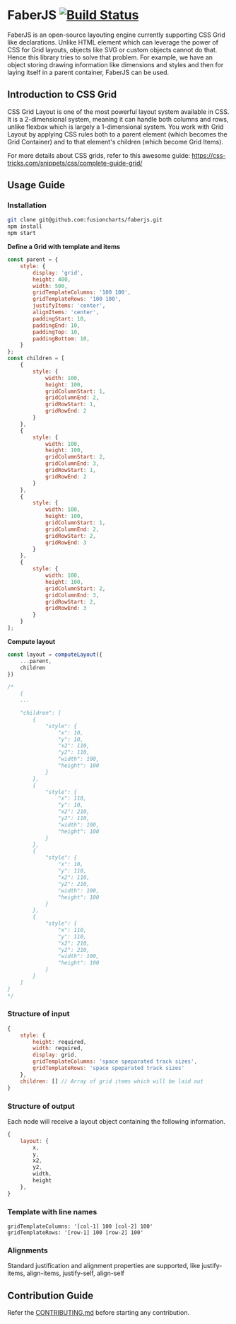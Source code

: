 # FaberJS [![Build Status](https://travis-ci.org/fusioncharts/faberjs.svg?branch=develop)](https://travis-ci.org/fusioncharts/faberjs)

FaberJS is an open-source layouting engine currently supporting CSS Grid like declarations. Unlike HTML element which can leverage the power of CSS for Grid layouts, objects like SVG or custom objects cannot do that. Hence this library tries to solve that problem.
For example, we have an object storing drawing information like dimensions and styles and then for laying itself in a parent container, FaberJS can be used.

## Introduction to CSS Grid
CSS Grid Layout is one of the most powerful layout system available in CSS. It is a 2-dimensional system, meaning it can handle both columns and rows, unlike flexbox which is largely a 1-dimensional system. You work with Grid Layout by applying CSS rules both to a parent element (which becomes the Grid Container) and to that element's children (which become Grid Items).

For more details about CSS grids, refer to this awesome guide:
https://css-tricks.com/snippets/css/complete-guide-grid/

## Usage Guide

### Installation


```bash
git clone git@github.com:fusioncharts/faberjs.git
npm install
npm start 
```

**Define a Grid with template and items**
```js
const parent = {
    style: {
        display: 'grid',
        height: 400,
        width: 500,
        gridTemplateColumns: '100 100',
        gridTemplateRows: '100 100',
        justifyItems: 'center',
        alignItems: 'center',
        paddingStart: 10,
        paddingEnd: 10,
        paddingTop: 10,
        paddingBottom: 10,
    }
};
const children = [
    {
        style: {
            width: 100,
            height: 100,
            gridColumnStart: 1,
            gridColumnEnd: 2,
            gridRowStart: 1,
            gridRowEnd: 2
        }
    },
    {
        style: {
            width: 100,
            height: 100,
            gridColumnStart: 2,
            gridColumnEnd: 3,
            gridRowStart: 1,
            gridRowEnd: 2
        }
    },
    {
        style: {
            width: 100,
            height: 100,
            gridColumnStart: 1,
            gridColumnEnd: 2,
            gridRowStart: 2,
            gridRowEnd: 3
        }
    },
    {
        style: {
            width: 100,
            height: 100,
            gridColumnStart: 2,
            gridColumnEnd: 3,
            gridRowStart: 2,
            gridRowEnd: 3
        }
    }
];
```
**Compute layout**
```js
const layout = computeLayout({
    ...parent,
    children
})

/*
    {
    ...

    "children": [
        {
            "style": {
                "x": 10,
                "y": 10,
                "x2": 110,
                "y2": 110,
                "width": 100,
                "height": 100
            }
        },
        {
            "style": {
                "x": 110,
                "y": 10,
                "x2": 210,
                "y2": 110,
                "width": 100,
                "height": 100
            }
        },
        {
            "style": {
                "x": 10,
                "y": 110,
                "x2": 110,
                "y2": 210,
                "width": 100,
                "height": 100
            }
        },
        {
            "style": {
                "x": 110,
                "y": 110,
                "x2": 210,
                "y2": 210,
                "width": 100,
                "height": 100
            }
        }
    ]
}
*/
```

### Structure of input
```js
{
    style: {
        height: required,
        width: required,
        display: grid,
        gridTemplateColumns: 'space speparated track sizes',
        gridTemplateRows: 'space speparated track sizes'
    },
    children: [] // Array of grid items which will be laid out
}
```

### Structure of output
Each node will receive a layout object containing the following information.
```js
{
    layout: {
        x,
        y,
        x2,
        y2,
        width,
        height
    },
}
```

### Template with line names

```
gridTemplateColumns: '[col-1] 100 [col-2] 100'
gridTemplateRows: '[row-1] 100 [row-2] 100'
```

### Alignments
Standard justification and alignment properties are supported, like justify-items, align-items, justify-self, align-self


## Contribution Guide

Refer the [CONTRIBUTING.md](contributing.md) before starting any contribution.

